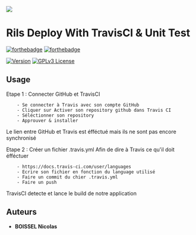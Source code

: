 <img src="https://ecole-alternance.cesi.fr/wp-content/themes/cesi/static/logo/ecole-alternance.svg">

# Rils Deploy With TravisCI & Unit Test
[![forthebadge](https://forthebadge.com/images/badges/built-with-love.svg)]()
[![forthebadge](https://forthebadge.com/images/badges/0-percent-optimized.svg)]()

[![Version](https://badge.fury.io/gh/tterb%2FHyde.svg)]()
[![GPLv3 License](https://img.shields.io/badge/License-GPL%20v3-yellow.svg)]()



## Usage

Etape 1 : Connecter GitHub et TravisCI

        - Se connecter à Travis avec son compte GitHub
        - Cliquer sur Activer son repository github dans Travis CI
        - Séléctionner son repository
        - Approuver & installer

Le lien entre GitHub et Travis est éfféctué mais ils ne sont pas encore synchronisé

Etape 2 : Créer un fichier .travis.yml Afin de dire à Travis ce qu'il doit éfféctuer 

        - https://docs.travis-ci.com/user/languages 
        - Ecrire son fichier en fonction du language utilisé
        - Faire un commit du chier .travis.yml
        - Faire un push 

TravisCI detecte et lance le build de notre application

## Auteurs

* **BOISSEL Nicolas** 



